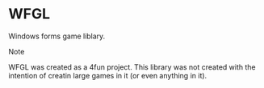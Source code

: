 # WFGL
 Windows forms game liblary.
 > [!NOTE]
 > WFGL was created as a 4fun project. This library was not created with the intention of creatin large games in it (or even anything in it).
